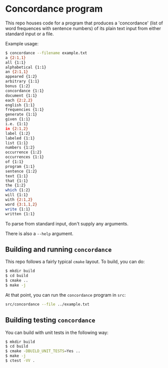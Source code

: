# Concordance program
This repo houses code for a program that produces a 'concordance'
(list of word frequences with sentence numbers) of its plain text
input from either standard input or a file.

Example usage:

```sh
$ concordance --filename example.txt
a {2:1,1}
all {1:1}
alphabetical {1:1}
an {2:1,1}
appeared {1:2}
arbitrary {1:1}
bonus {1:2}
concordance {1:1}
document {1:1}
each {2:2,2}
english {1:1}
frequencies {1:1}
generate {1:1}
given {1:1}
i.e. {1:1}
in {2:1,2}
label {1:2}
labeled {1:1}
list {1:1}
numbers {1:2}
occurrence {1:2}
occurrences {1:1}
of {1:1}
program {1:1}
sentence {1:2}
text {1:1}
that {1:1}
the {1:2}
which {1:2}
will {1:1}
with {2:1,2}
word {3:1,1,2}
write {1:1}
written {1:1}
```

To parse from standard input, don't supply any arguments. 

There is also a `--help` argument.

## Building and running `concordance`

This repo follows a fairly typical `cmake` layout. To build, you can do:

```sh
$ mkdir build
$ cd build
$ cmake ..
$ make -j
```

At that point, you can run the `concordance` program in `src`:

```sh
src/concordance --file ../example.txt
```

## Building testing `concordance`
You can build with unit tests in the following way:

```sh
$ mkdir build
$ cd build
$ cmake -DBUILD_UNIT_TESTS=Yes ..
$ make -j
$ ctest -VV .
```

